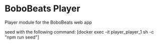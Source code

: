 # BoboBeats Player

Player module for the BoboBeats web app

seed with the following command:
[docker exec -it player_player_1 sh -c "npm run seed"]